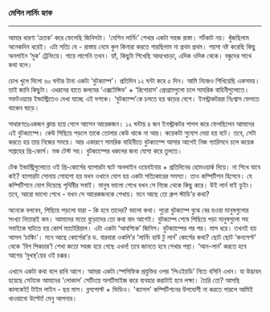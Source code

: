 ### মেশিন লার্নিং হ্যাক

---

আমার ধারণা ‘ক্র্যাক’ করে ফেলেছি জিনিসটা। ‘মেশিন লার্নিং’ শেখার একটা সহজ রাস্তা। শর্টকাট নয়। খুঁজছিলাম অনেকদিন ধরেই। এটা সত্যি যে - রাস্তায় নেমে কুল কিনারা করতে পারছিলাম না প্রথম প্রথম। পয়সা নষ্ট করেছি কিছু অনলাইন ‘মুক’ ট্রেনিংয়ে। গায়ে লাগেনি তখন। হ্যাঁ, কিছুটা শিখেছি আধখেচড়া, এদিক ওদিক থেকে। বন্ধুদের সাথে কথা বলে।

চোখ খুলে দিলো ৬০ ঘন্টার টানা একটা ‘বুটক্যাম্প’। প্রতিদিন ১২ ঘন্টা করে ৫ দিন। আমি নিজেও শিখিয়েছি একসময়। তাই জানি কিছুটা। এধরনের হাতে কলমের ‘এক্সটেন্সিভ’ + ‘রিগোরাস’ প্রোগ্রামগুলো চলে সামরিক বাহিনীগুলোতে। সফটওয়্যার ইন্ডাস্ট্রিতেও দেখা যাচ্ছে এই দশকে। ‘বুটক্যাম্প’কে চলতে হয় ঝড়ের বেগে। ইনস্ট্রাকটররা নিঃশ্বাস ফেলতে থাকেন ঘাড়ে।

সাধারণতঃএকজন ক্লান্ত হয়ে গেলে আসেন আরেকজন। ১২ ঘন্টায় ৪ জন ইনস্ট্রাকটর পাগল করে ফেলছিলেন আমাদের এই বুটক্যাম্পে। কেউ পিছিয়ে পড়লে তাকে তোলার কেউ থাকে না আর। কয়েকটা সুযোগ দেয়া হয় বটে। তবে, সেটা করতে হয় তার নিজের সময়ে। আর একারণে সামরিক বাহিনীতে বুটক্যাম্পে আসার আগেই নিজ গ্যারিসনে চলে কয়েক সপ্তাহের প্রি-কোর্স। মক টেস্ট সহ। বুটক্যাম্পের ধকলের জন্য যোগ্য করে তুলতে।

টেক ইন্ডাস্ট্রিগুলোতে ওই প্রি-কোর্সের ব্যাপারটা ঘটে অনলাইন ওয়েবইনার + প্রতিদিনের হোমওয়ার্ক দিয়ে। না শিখে যাবে কই? ব্যাপারটা সোনায় সোহাগা হয় যখন ওখানে যোগ হয় একটা সত্যিকারের সমস্যা। তাও কম্পিটিশন হিসেবে। যে কম্পিটিশনে যোগ দিয়েছে পৃথিবীর সবাই। মানুষ ভালো শেখে যখন সে নিজে থেকে কিছু করে। উই লার্ন বাই ডুইং। তবে, আরো ভালো শেখে - যখন সে আরেকজনকে শেখায়। মনে আছে তো গ্রুপ স্টাডি’র কথা?

অনেকে বলবেন, পিছিয়ে পড়লো যারা - কি হবে তাদের? ভালো কথা। পুরো বুটক্যাম্প বুঝে বের হওয়া মানুষগুলোর সংখ্যা নিতান্তই কম। আমাদের মতো বুড়োদের তো কথা বাদ আগেই। বুটক্যাম্প শেষে পিছিয়ে পড়া মানুষগুলো সহ সবাইকে ঘাটতে হয় কোর্স ম্যাটেরিয়াল। এটা একটা ‘আবশ্যিক’ জিনিস। বুটক্যাম্পের পর পর। মাস ধরে। তখনই হয় আসল ‘চাঙ্কিং’। মনে আছে কোর্সেরা’র ড. বারবারা ওকলি’র ‘লার্নিং হাউ টু লার্ন’ কোর্সের কথা? ছোট ছোট ‘কনসেপ্ট’ থেকে ‘বিগ পিকচার’! শেখা কতো সহজ হয়ে গেছে এখন! তবে জানতে হবে শেখার পন্থা। ‘আন-লার্ন’ করতে হবে আগের ‘মুখস্থ’য়ের ওই চক্কর।

এখানে একটা কথা বলে রাখি আগে। আমরা একটা স্পেসিফিক প্রযুক্তির ওপর ‘পিএইচডি’ নিতে বসিনি এখন। যা উদ্ভাবন হয়েছে সেটাকে আমাদের ‘লোকাল’ সেটিংয়ে অপটিমাইজ করে ব্যবহার করাটাই হবে লক্ষ্য। তৈরি তো? আসছি কালকেই! টাইম লাইন - ছয় মাস। ব্লগপোস্ট + ভিডিও। 'ক্যাগল' কম্পিটিশনের উপযোগী না করতে পারলে আমিই খাওয়াবো উল্টো! মেনু আপনার।

